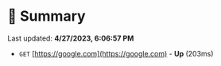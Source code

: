 # 📖 Summary
Last updated: **4/27/2023, 6:06:57 PM**

- `GET` [https://google.com](https://google.com) - **Up** (203ms)
